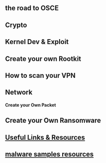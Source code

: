 
## the road to  OSCE


## Crypto


## Kernel Dev & Exploit


## Create your own Rootkit



## How to scan your VPN 


## Network

#### Create your Own Packet


## Create your Own Ransomware


## [Useful Links & Resources ](https://etadata.github.io/nordo/useful_links)

## [malware samples resources](https://etadata.github.io/nordo/malware_sample)




